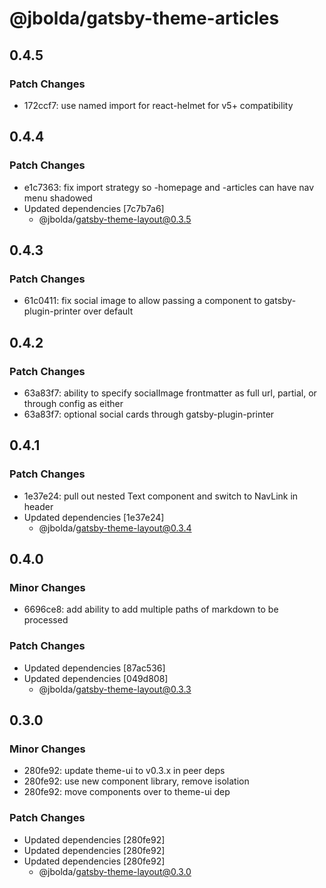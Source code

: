 # @jbolda/gatsby-theme-articles

## 0.4.5

### Patch Changes

- 172ccf7: use named import for react-helmet for v5+ compatibility

## 0.4.4

### Patch Changes

- e1c7363: fix import strategy so -homepage and -articles can have nav menu shadowed
- Updated dependencies [7c7b7a6]
  - @jbolda/gatsby-theme-layout@0.3.5

## 0.4.3

### Patch Changes

- 61c0411: fix social image to allow passing a component to gatsby-plugin-printer over default

## 0.4.2

### Patch Changes

- 63a83f7: ability to specify socialImage frontmatter as full url, partial, or through config as either
- 63a83f7: optional social cards through gatsby-plugin-printer

## 0.4.1

### Patch Changes

- 1e37e24: pull out nested Text component and switch to NavLink in header
- Updated dependencies [1e37e24]
  - @jbolda/gatsby-theme-layout@0.3.4

## 0.4.0

### Minor Changes

- 6696ce8: add ability to add multiple paths of markdown to be processed

### Patch Changes

- Updated dependencies [87ac536]
- Updated dependencies [049d808]
  - @jbolda/gatsby-theme-layout@0.3.3

## 0.3.0

### Minor Changes

- 280fe92: update theme-ui to v0.3.x in peer deps
- 280fe92: use new component library, remove isolation
- 280fe92: move components over to theme-ui dep

### Patch Changes

- Updated dependencies [280fe92]
- Updated dependencies [280fe92]
- Updated dependencies [280fe92]
  - @jbolda/gatsby-theme-layout@0.3.0

